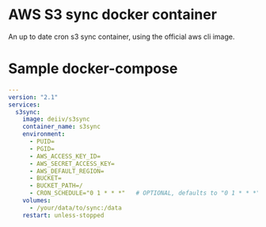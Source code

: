 # AWS S3 sync docker container
An up to date cron s3 sync container, using the official aws cli image.

# Sample docker-compose

```yaml
---
version: "2.1"
services:
  s3sync:
    image: deiiv/s3sync
    container_name: s3sync
    environment:
      - PUID=
      - PGID=
      - AWS_ACCESS_KEY_ID=
      - AWS_SECRET_ACCESS_KEY=
      - AWS_DEFAULT_REGION=
      - BUCKET=
      - BUCKET_PATH=/
      - CRON_SCHEDULE="0 1 * * *"   # OPTIONAL, defaults to "0 1 * * *"
    volumes:
      - /your/data/to/sync:/data
    restart: unless-stopped
```

